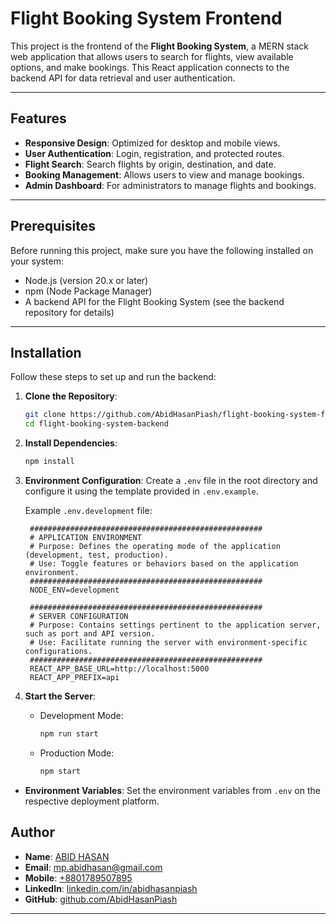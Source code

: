 # Flight Booking System Frontend

This project is the frontend of the **Flight Booking System**, a MERN stack web application that allows users to search for flights, view available options, and make bookings. This React application connects to the backend API for data retrieval and user authentication.

---

## Features

- **Responsive Design**: Optimized for desktop and mobile views.
- **User Authentication**: Login, registration, and protected routes.
- **Flight Search**: Search flights by origin, destination, and date.
- **Booking Management**: Allows users to view and manage bookings.
- **Admin Dashboard**: For administrators to manage flights and bookings.

---

## Prerequisites

Before running this project, make sure you have the following installed on your system:

- Node.js (version 20.x or later)
- npm (Node Package Manager)
- A backend API for the Flight Booking System (see the backend repository for details)

---

## Installation

Follow these steps to set up and run the backend:

1. **Clone the Repository**:
   ```bash
   git clone https://github.com/AbidHasanPiash/flight-booking-system-frontend.git
   cd flight-booking-system-backend
   ```

2. **Install Dependencies**:
   ```bash
   npm install
   ```

3. **Environment Configuration**:
   Create a `.env` file in the root directory and configure it using the template provided in `.env.example`.

   Example `.env.development` file:
   ```env
    ####################################################
    # APPLICATION ENVIRONMENT
    # Purpose: Defines the operating mode of the application (development, test, production).
    # Use: Toggle features or behaviors based on the application environment.
    ####################################################
    NODE_ENV=development

    ####################################################
    # SERVER CONFIGURATION
    # Purpose: Contains settings pertinent to the application server, such as port and API version.
    # Use: Facilitate running the server with environment-specific configurations.
    ####################################################
    REACT_APP_BASE_URL=http://localhost:5000
    REACT_APP_PREFIX=api
   ```

4. **Start the Server**:
   - Development Mode:
     ```bash
     npm run start
     ```
   - Production Mode:
     ```bash
     npm start
     ```

- **Environment Variables**:
  Set the environment variables from `.env` on the respective deployment platform.

## Author

- **Name**: [ABID HASAN](https://abidhasan.vercel.app/)
- **Email**: [mp.abidhasan@gmail.com](mailto:mp.abidhasan@gmail.com)
- **Mobile**: [+8801789507895](tel:+8801789507895)
- **LinkedIn**: [linkedin.com/in/abidhasanpiash](https://www.linkedin.com/in/abidhasanpiash/)
- **GitHub**: [github.com/AbidHasanPiash](https://github.com/AbidHasanPiash)

---